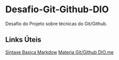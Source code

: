 # Desafio-Git-Github-DIO
Desafio do Projeto sobre técnicas do Git/Github.

## Links Úteis 
[Sintaxe Basica Markdow](https://docs.pipz.com/central-de-ajuda/learning-center/guia-basico-de-markdown#open)
[Materia Git/Github DIO.me](https://www.dio.me/)

